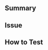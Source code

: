 ## Summary
<!-- What does this PR change? -->

## Issue
<!-- Link/Closes: #123 or N/A -->

## How to Test
<!-- Steps or command(s) to verify. -->